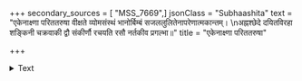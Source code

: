 +++
secondary_sources = [ "MSS_7669",]
jsonClass = "Subhaashita"
text = "एकेनाक्ष्णा परिततरुषा वीक्षते व्योमसंस्थं भानोर्बिम्बं सजललुलितेनापरेणात्मकान्तम्।  \nअह्नश्छेदे दयितविरहा शङ्किनी चक्रवाकी द्वौ संकीर्णौ रचयति रसौ नर्तकीव प्रगल्भा॥"
title = "एकेनाक्ष्णा परिततरुषा"

+++

<details><summary>Text</summary>

एकेनाक्ष्णा परिततरुषा वीक्षते व्योमसंस्थं भानोर्बिम्बं सजललुलितेनापरेणात्मकान्तम्।  
अह्नश्छेदे दयितविरहा शङ्किनी चक्रवाकी द्वौ संकीर्णौ रचयति रसौ नर्तकीव प्रगल्भा॥
</details>
